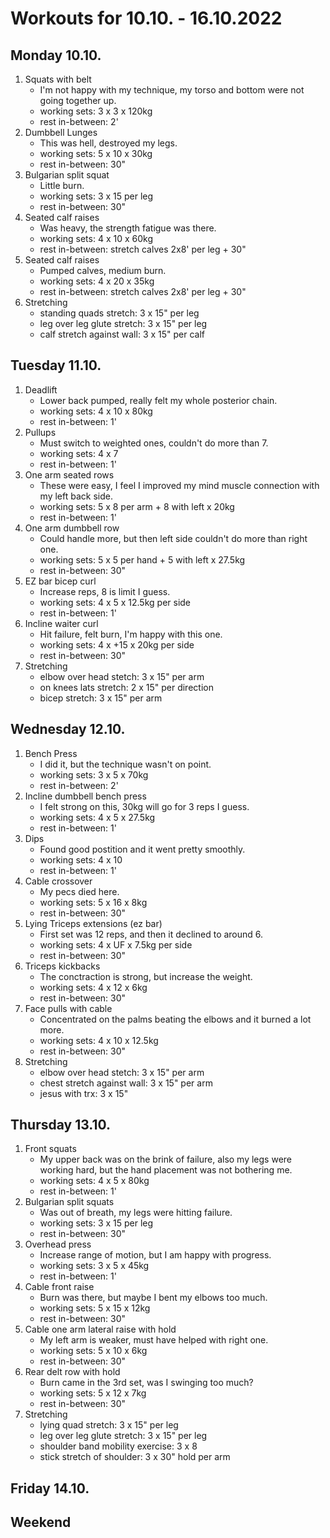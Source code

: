 # Workouts for 10.10. - 16.10.2022

## Monday 10.10.

1. Squats with belt
   - I'm not happy with my technique, my torso and bottom were not going together up.
   - working sets: 3 x 3 x 120kg
   - rest in-between: 2'
2. Dumbbell Lunges
   - This was hell, destroyed my legs.
   - working sets: 5 x 10 x 30kg
   - rest in-between: 30"
3. Bulgarian split squat
   - Little burn.
   - working sets: 3 x 15 per leg
   - rest in-between: 30"
4. Seated calf raises
   - Was heavy, the strength fatigue was there.
   - working sets: 4 x 10 x 60kg
   - rest in-between: stretch calves 2x8' per leg + 30"
5. Seated calf raises
   - Pumped calves, medium burn.
   - working sets: 4 x 20 x 35kg
   - rest in-between: stretch calves 2x8' per leg + 30"
6. Stretching
   - standing quads stretch: 3 x 15" per leg
   - leg over leg glute stretch: 3 x 15" per leg
   - calf stretch against wall: 3 x 15" per calf

## Tuesday 11.10.

1. Deadlift
   - Lower back pumped, really felt my whole posterior chain.
   - working sets: 4 x 10 x 80kg
   - rest in-between: 1'
2. Pullups
   - Must switch to weighted ones, couldn't do more than 7.
   - working sets: 4 x 7
   - rest in-between: 1'
3. One arm seated rows
   - These were easy, I feel I improved my mind muscle connection with my left back side.
   - working sets: 5 x 8 per arm + 8 with left x 20kg
   - rest in-between: 1'
4. One arm dumbbell row
   - Could handle more, but then left side couldn't do more than right one.
   - working sets: 5 x 5 per hand + 5 with left x 27.5kg
   - rest in-between: 30"
5. EZ bar bicep curl
   - Increase reps, 8 is limit I guess.
   - working sets: 4 x 5 x 12.5kg per side
   - rest in-between: 1'
6. Incline waiter curl
   - Hit failure, felt burn, I'm happy with this one.
   - working sets: 4 x +15 x 20kg per side
   - rest in-between: 30"
7. Stretching
   - elbow over head stetch: 3 x 15" per arm
   - on knees lats stretch: 2 x 15" per direction
   - bicep stretch: 3 x 15" per arm

## Wednesday 12.10.

1. Bench Press
   - I did it, but the technique wasn't on point.
   - working sets: 3 x 5 x 70kg
   - rest in-between: 2'
2. Incline dumbbell bench press
   - I felt strong on this, 30kg will go for 3 reps I guess.
   - working sets: 4 x 5 x 27.5kg
   - rest in-between: 1'
3. Dips
   - Found good postition and it went pretty smoothly.
   - working sets: 4 x 10
   - rest in-between: 1'
4. Cable crossover
   - My pecs died here.
   - working sets: 5 x 16 x 8kg
   - rest in-between: 30"
5. Lying Triceps extensions (ez bar)
   - First set was 12 reps, and then it declined to around 6.
   - working sets: 4 x UF x 7.5kg per side
   - rest in-between: 30"
6. Triceps kickbacks
   - The conctraction is strong, but increase the weight.
   - working sets: 4 x 12 x 6kg
   - rest in-between: 30"
7. Face pulls with cable
   - Concentrated on the palms beating the elbows and it burned a lot more.
   - working sets: 4 x 10 x 12.5kg
   - rest in-between: 30"
8. Stretching
   - elbow over head stetch: 3 x 15" per arm
   - chest stretch against wall: 3 x 15" per arm
   - jesus with trx: 3 x 15"

## Thursday 13.10.

1. Front squats
   - My upper back was on the brink of failure, also my legs were working hard, but the hand placement was not bothering me.
   - working sets: 4 x 5 x 80kg
   - rest in-between: 1'
2. Bulgarian split squats
   - Was out of breath, my legs were hitting failure.
   - working sets: 3 x 15 per leg
   - rest in-between: 30"
3. Overhead press
   - Increase range of motion, but I am happy with progress.
   - working sets: 3 x 5 x 45kg
   - rest in-between: 1'
4. Cable front raise
   - Burn was there, but maybe I bent my elbows too much.
   - working sets: 5 x 15 x 12kg
   - rest in-between: 30"
5. Cable one arm lateral raise with hold
   - My left arm is weaker, must have helped with right one.
   - working sets: 5 x 10 x 6kg
   - rest in-between: 30"
6. Rear delt row with hold
   - Burn came in the 3rd set, was I swinging too much?
   - working sets: 5 x 12 x 7kg
   - rest in-between: 30"
7. Stretching
   - lying quad stretch: 3 x 15" per leg
   - leg over leg glute stretch: 3 x 15" per leg
   - shoulder band mobility exercise: 3 x 8
   - stick stretch of shoulder: 3 x 30" hold per arm

## Friday 14.10.

## Weekend

